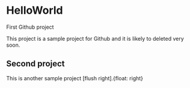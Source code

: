 # HelloWorld
First Github project

This project is a sample project for Github and it is likely to deleted very soon.

## Second project
This is another sample project [flush right].{float: right}
